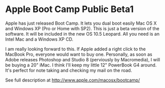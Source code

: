 # Apple Boot Camp Public Beta1

Apple has just released Boot Camp. It lets you dual boot easily Mac OS X and Windows XP (Pro or Home with SP2). This is just a beta version of the software. It will be included in the new OS 10.5 Leopard. All you need is an Intel Mac and a Windows XP CD.

I am really looking forward to this. If Apple added a right click to the MacBook Pro, everyone would want to buy one. Personally, as soon as Adobe releases Photoshop and Studio 8 (perviously by Macromedia), I will be buying a 20" iMac. I think I'll keep my little 12" PowerBook G4 around. It's perfect for note taking and checking my mail on the road.

See full description at <http://www.apple.com/macosx/bootcamp/>
